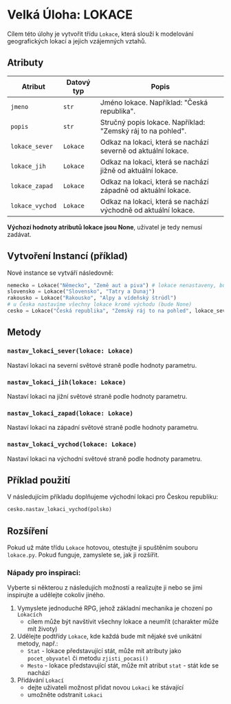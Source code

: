 # Velká Úloha: LOKACE

Cílem této úlohy je vytvořit třídu `Lokace`, která slouží k modelování geografických lokací a jejich vzájemných vztahů.

## Atributy

| Atribut          | Datový typ | Popis                                                                                         |
|------------------|------------|-----------------------------------------------------------------------------------------------|
| `jmeno`          | `str`      | Jméno lokace. Například: "Česká republika".                                                    |
| `popis`          | `str`      | Stručný popis lokace. Například: "Zemský ráj to na pohled".                                    |
| `lokace_sever`   | `Lokace`   | Odkaz na lokaci, která se nachází severně od aktuální lokace.                                 |
| `lokace_jih`     | `Lokace`   | Odkaz na lokaci, která se nachází jižně od aktuální lokace.                                   |
| `lokace_zapad`   | `Lokace`   | Odkaz na lokaci, která se nachází západně od aktuální lokace.                                 |
| `lokace_vychod`  | `Lokace`   | Odkaz na lokaci, která se nachází východně od aktuální lokace.                                |

**Výchozí hodnoty atributů lokace jsou None**, uživatel je tedy nemusí zadávat.

## Vytvoření Instancí (příklad)

Nové instance se vytváří následovně:

```python
nemecko = Lokace("Německo", "Země aut a piva") # lokace nenastaveny, budou None
slovensko = Lokace("Slovensko", "Tatry a Dunaj")
rakousko = Lokace("Rakousko", "Alpy a vídeňský štrúdl")
# u Česka nastavíme všechny lokace kromě východu (bude None)
cesko = Lokace("Česká republika", "Zemský ráj to na pohled", lokace_sever=nemecko, lokace_jih=slovensko, lokace_zapad=rakousko)
```

## Metody

### `nastav_lokaci_sever(lokace: Lokace)`

Nastaví lokaci na severní světové straně podle hodnoty parametru.

### `nastav_lokaci_jih(lokace: Lokace)`

Nastaví lokaci na jižní světové straně podle hodnoty parametru.

### `nastav_lokaci_zapad(lokace: Lokace)`

Nastaví lokaci na západní světové straně podle hodnoty parametru.

### `nastav_lokaci_vychod(lokace: Lokace)`

Nastaví lokaci na východní světové straně podle hodnoty parametru.

## Příklad použití

V následujícím příkladu doplňujeme východní lokaci pro Českou republiku:

```python
cesko.nastav_lokaci_vychod(polsko)
```

## Rozšíření

Pokud už máte třídu `Lokace` hotovou, otestujte ji spuštěním souboru `lokace.py`. Pokud funguje, zamyslete se, jak ji rozšířit.

### Nápady pro inspiraci:

Vyberte si některou z následujích možností a realizujte ji nebo se jimi inspirujte a udělejte cokoliv jiného.

1. Vymyslete jednoduché RPG, jehož základní mechanika je chození po `Lokacích`
   - cílem může být navštívit všechny lokace a neumřít (charakter může mít životy)
2. Udělejte podtřídy `Lokace`, kde každá bude mít nějaké své unikátní metody, např.:
    - `Stat` - lokace představující stát, může mít atributy jako `pocet_obyvatel` či metodu `zjisti_pocasi()`
    - `Mesto` - lokace představující stát, může mít atribut `stat` - stát kde se nachází
3. Přidávání `Lokací`
    - dejte uživateli možnost přidat novou `Lokaci` ke stávající 
    - umožněte odstranit `Lokaci`
